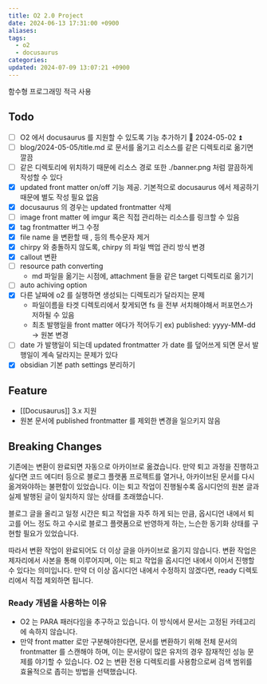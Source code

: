 ```yaml
---
title: O2 2.0 Project
date: 2024-06-13 17:31:00 +0900
aliases: 
tags:
  - o2
  - docusaurus
categories: 
updated: 2024-07-09 13:07:21 +0900
---
```


함수형 프로그래밍 적극 사용

## Todo

- [ ] O2 에서 docusaurus 를 지원할 수 있도록 기능 추가하기 🛫 2024-05-02 ⏫
- [ ] blog/2024-05-05/title.md 로 문서를 옮기고 리소스를 같은 디렉토리로 옮기면 깔끔
- [ ] 같은 디렉토리에 위치하기 때문에 리소스 경로 또한 ./banner.png 처럼 깔끔하게 작성할 수 있다
- [x] updated front matter on/off 기능 제공. 기본적으로 docusaurus 에서 제공하기 때문에 별도 작성 필요 없음
- [x] docusaurus 의 경우는 updated frontmatter 삭제
- [ ] image front matter 에 imgur 혹은 직접 관리하는 리소스를 링크할 수 있음
- [x] tag frontmatter 버그 수정
- [x] file name 을 변환할 때 , 등의 특수문자 제거
- [x] chirpy 와 충돌하지 않도록, chirpy 의 파일 백업 관리 방식 변경
- [x] callout 변환
- [ ] resource path converting
    - md 파일을 옮기는 시점에, attachment 들을 같은 target 디렉토리로 옮기기
- [ ] auto achiving option
- [x] 다른 날짜에 o2 를 실행하면 생성되는 디렉토리가 달라지는 문제
    - 파일이름을 타겟 디렉토리에서 찾게되면 fs 을 전부 서치해야해서 퍼포먼스가 저하될 수 있음
    - 최초 발행일을 front matter 에다가 적어두기 ex) published: yyyy-MM-dd -> 원본 변경
- [ ] date 가 발행일이 되는데 updated frontmatter 가 date 를 덮어쓰게 되면 문서 발행일이 계속 달라지는 문제가 있다
- [x] obsidian 기본 path settings 분리하기

## Feature

- [[Docusaurus]] 3.x 지원
- 원본 문서에 published frontmatter 를 제외한 변경을 일으키지 않음

## Breaking Changes

기존에는 변환이 완료되면 자동으로 아카이브로 옮겼습니다. 만약 퇴고 과정을 진행하고 싶다면 코드 에디터 등으로 블로그 플랫폼 프로젝트를 열거나, 아카이브된 문서를 다시 옮겨와야하는 불편함이 있었습니다. 이는 퇴고 작업이 진행될수록 옵시디언의 원본 글과 실제 발행된 글이 일치하지 않는 상태를 초래했습니다.

블로그 글을 올리고 일정 시간은 퇴고 작업을 자주 하게 되는 만큼, 옵시디언 내에서 퇴고를 어느 정도 하고 수시로 블로그 플랫폼으로 반영하게 하는, 느슨한 동기화 상태를 구현할 필요가 있었습니다.

따라서 변환 작업이 완료되어도 더 이상 글을 아카이브로 옮기지 않습니다. 변환 작업은 제자리에서 사본을 통해 이루어지며, 이는 퇴고 작업을 옵시디언 내에서 이어서 진행할 수 있다는 의미입니다. 만약 더 이상 옵시디언 내에서 수정하지 않겠다면, ready 디렉토리에서 직접 제외하면 됩니다.

### Ready 개념을 사용하는 이유

- O2 는 PARA 패러다임을 추구하고 있습니다. 이 방식에서 문서는 고정된 카테고리에 속하지 않습니다.
- 만약 front matter 로만 구분해야한다면, 문서를 변환하기 위해 전체 문서의 frontmatter 를 스캔해야 하며, 이는 문서량이 많은 유저의 경우 잠재적인 성능 문제를 야기할 수 있습니다. O2 는 변환 전용 디렉토리를 사용함으로써 검색 범위를 효율적으로 좁히는 방법을 선택했습니다.
